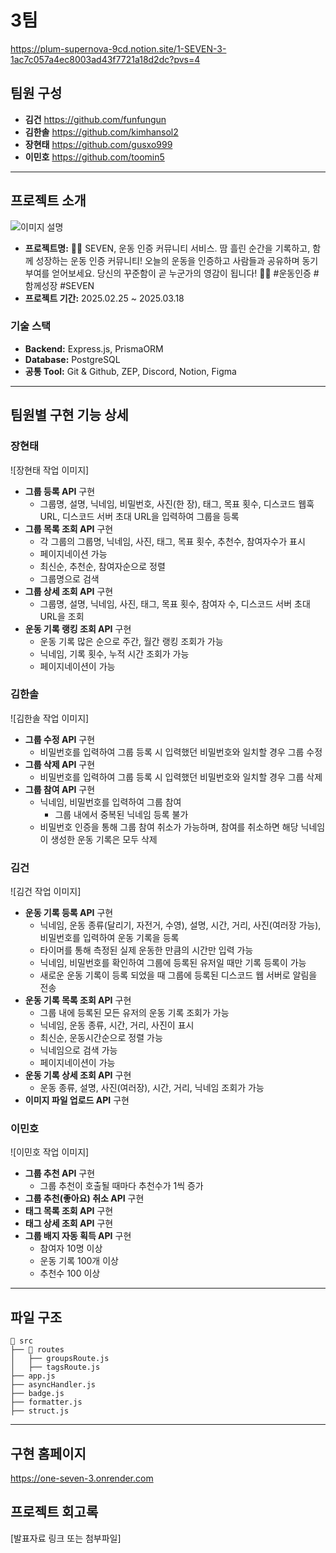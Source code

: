# 3팀

https://plum-supernova-9cd.notion.site/1-SEVEN-3-1ac7c057a4ec8003ad43f7721a18d2dc?pvs=4

## 팀원 구성
- **김건** https://github.com/funfungun
- **김한솔** https://github.com/kimhansol2
- **장현태** https://github.com/gusxo999
- **이민호** https://github.com/toomin5

---

## 프로젝트 소개
![이미지 설명](https://github.com/user-attachments/assets/0c9404ce-d7c5-4948-9ed2-303165dfcffe)
- **프로젝트명:** 🏋️‍♀️ SEVEN, 운동 인증 커뮤니티 서비스. 땀 흘린 순간을 기록하고, 함께 성장하는 운동 인증 커뮤니티! 오늘의 운동을 인증하고 사람들과 공유하며 동기부여를 얻어보세요. 당신의 꾸준함이 곧 누군가의 영감이 됩니다! 💪🔥
#운동인증 #함께성장 #SEVEN
- **프로젝트 기간:** 2025.02.25 ~ 2025.03.18

### 기술 스택
- **Backend:** Express.js, PrismaORM
- **Database:** PostgreSQL
- **공통 Tool:** Git & Github, ZEP, Discord, Notion, Figma

---

## 팀원별 구현 기능 상세

### 장현태
![장현태 작업 이미지]
- **그룹 등록 API** 구현
  - 그룹명, 설명, 닉네임, 비밀번호, 사진(한 장), 태그, 목표 횟수, 디스코드 웹훅 URL, 디스코드 서버 초대 URL을 입력하여 그룹을 등록
- **그룹 목록 조회 API** 구현
  - 각 그룹의 그룹명, 닉네임, 사진, 태그, 목표 횟수, 추천수, 참여자수가 표시
  - 페이지네이션 가능
  - 최신순, 추천순, 참여자순으로 정렬
  - 그룹명으로 검색
- **그룹 상세 조회 API** 구현
  - 그룹명, 설명, 닉네임, 사진, 태그, 목표 횟수, 참여자 수, 디스코드 서버 초대 URL을 조회
- **운동 기록 랭킹 조회 API** 구현
  - 운동 기록 많은 순으로 주간, 월간 랭킹 조회가 가능
  - 닉네임, 기록 횟수, 누적 시간 조회가 가능
  - 페이지네이션이 가능

### 김한솔
![김한솔 작업 이미지]
- **그룹 수정 API** 구현
    - 비밀번호를 입력하여 그룹 등록 시 입력했던 비밀번호와 일치할 경우 그룹 수정
- **그룹 삭제 API** 구현
    - 비밀번호를 입력하여 그룹 등록 시 입력했던 비밀번호와 일치할 경우 그룹 삭제
- **그룹 참여 API** 구현
    - 닉네임, 비밀번호를 입력하여 그룹 참여
        - 그룹 내에서 중복된 닉네임 등록 불가
    - 비밀번호 인증을 통해 그룹 참여 취소가 가능하며, 참여를 취소하면 해당 닉네임이 생성한 운동 기록은 모두 삭제

### 김건
![김건 작업 이미지]
- **운동 기록 등록 API** 구현
    - 닉네임, 운동 종류(달리기, 자전거, 수영), 설명, 시간, 거리, 사진(여러장 가능), 비밀번호를 입력하여 운동 기록을 등록
    - 타이머를 통해 측정된 실제 운동한 만큼의 시간만 입력 가능
    - 닉네임, 비밀번호를 확인하여 그룹에 등록된 유저일 때만 기록 등록이 가능
    - 새로운 운동 기록이 등록 되었을 때 그룹에 등록된 디스코드 웹 서버로 알림을 전송
- **운동 기록 목록 조회 API** 구현
    - 그룹 내에 등록된 모든 유저의 운동 기록 조회가 가능
    - 닉네임, 운동 종류, 시간, 거리, 사진이 표시
    - 최신순, 운동시간순으로 정렬 가능
    - 닉네임으로 검색 가능
    - 페이지네이션이 가능
- **운동 기록 상세 조회 API** 구현
    - 운동 종류, 설명, 사진(여러장), 시간, 거리, 닉네임 조회가 가능
- **이미지 파일 업로드 API** 구현

### 이민호
![이민호 작업 이미지]
- **그룹 추천 API** 구현
    - 그룹 추천이 호출될 때마다 추천수가 1씩 증가
- **그룹 추천(좋아요) 취소 API** 구현
- **태그 목록 조회 API** 구현
- **태그 상세 조회 API** 구현
- **그룹 배지 자동 획득 API** 구현
    - 참여자 10명 이상
    - 운동 기록 100개 이상
    - 추천수 100 이상

---

## 파일 구조
```
📂 src
├── 📂 routes
│   ├── groupsRoute.js
│   ├── tagsRoute.js
├── app.js
├── asyncHandler.js
├── badge.js
├── formatter.js
├── struct.js
```

---

## 구현 홈페이지
https://one-seven-3.onrender.com

## 프로젝트 회고록
[발표자료 링크 또는 첨부파일]

